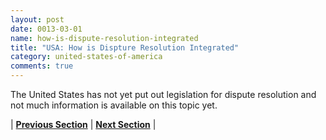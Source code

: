 ```yaml
---
layout: post
date: 0013-03-01
name: how-is-dispute-resolution-integrated
title: "USA: How is Dispture Resolution Integrated"
category: united-states-of-america
comments: true
---
```


The United States has not yet put out legislation for dispute resolution and not much information is available on this topic yet. 


| **[Previous Section](https://mimush.github.io/CryptoWikiTest.github.io//united-states-of-america/USA-smart-contracts.html)** | **[Next Section](https://mimush.github.io/CryptoWikiTest.github.io//united-states-of-america/USA-nullify-smart-contracts.html)** |

